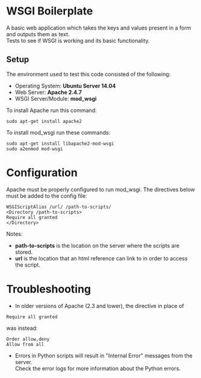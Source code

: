 # WSGI Boilerplate
A basic web application which takes the keys and values present in a form and outputs them as text.  
Tests to see if WSGI is working and its basic functionality.

## Setup
The environment used to test this code consisted of the following:
* Operating System: **Ubuntu Server 14.04**
* Web Server: **Apache 2.4.7**
* WSGI Server/Module: **mod_wsgi**

To install Apache run this command:
```
sudo apt-get install apache2
```

To install mod_wsgi run these commands:
```
sudo apt-get install libapache2-mod-wsgi
sudo a2enmod mod-wsgi
```

# Configuration
Apache must be properly configured to run mod_wsgi. The directives below must be added to the config file:
```
WSGIScriptAlias /url/ /path-to-scripts/
<Directory /path-to-scripts>
Require all granted
</Directory>
```

Notes:
* **path-to-scripts** is the location on the server where the scripts are stored.
* **url** is the location that an html reference can link to in order to access the script.

# Troubleshooting
* In older versions of Apache (2.3 and lower), the directive in place of
```
Require all granted
```
was instead:
```
Order allow,deny
Allow from all
```
* Errors in Python scripts will result in "Internal Error" messages from the server.   
  Check the error logs for more information about the Python errors.
